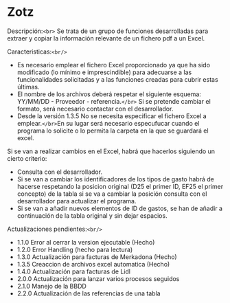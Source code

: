 # Zotz

Descripción:`<br>`
    Se trata de un grupo de funciones desarrolladas para extraer y copiar la información relevante de un fichero pdf a un Excel.

Caracteristicas:`<br/>`

* Es necesario emplear el fichero Excel proporcionado ya que ha sido modificado (lo mínimo e imprescindible) para adecuarse a las funcionalidades solicitadas y a las funciones creadas para cubrir estas últimas.
* El nombre de los archivos deberá respetar el siguiente esquema: YY/MM/DD - Proveedor - referencia.`</br>`
  Si se pretende cambiar el formato, será necesario contactar con el desarrollador.
* Desde la versión 1.3.5 No se necesita especificar el fichero Excel a emplear.`</br>`En su lugar será necesario especufucar cuando el programa lo solicite o lo permita la carpeta en la que se guardará el excel.

Si se van a realizar cambios en el Excel, habrá que hacerlos siguiendo un cierto criterio:

* Consulta con el desarrollador.
* Si se van a cambiar los identificadores de los tipos de gasto habrá de hacerse
  respetando la posicion original (D25 el primer ID, EF25 el primer concepto) de la tabla
  si se va a cambiar la posición consulta con el desarrollador para actualizar el programa.
* Si se van a añadir nuevos elementos de ID de gastos, se han de añadir a continuación de la
  tabla original y sin dejar espacios.

Actualizaciones pendientes:`<br/>`

* 1.1.0 Error al cerrar la version ejecutable (Hecho)
* 1.2.0 Error Handling (hecho para lectura)
* 1.3.0 Actualización para facturas de Merkadona (Hecho)
* 1.3.5 Creaccion de archivos excel automatica (Hecho)
* 1.4.0 Actualización para facturas de Lidl
* 2.0.0 Actualización para lanzar varios procesos seguidos
* 2.1.0 Manejo de la BBDD
* 2.2.0 Actualización de las referencias de una tabla
